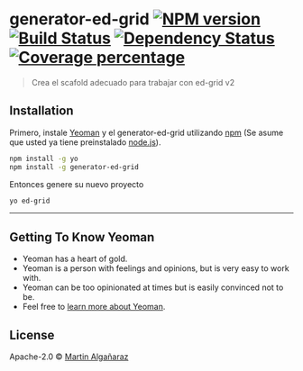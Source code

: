 # generator-ed-grid [![NPM version][npm-image]][npm-url] [![Build Status][travis-image]][travis-url] [![Dependency Status][daviddm-image]][daviddm-url] [![Coverage percentage][coveralls-image]][coveralls-url]
> Crea el scafold adecuado para trabajar con ed-grid v2

## Installation

Primero, instale [Yeoman](http://yeoman.io) y el  generator-ed-grid utilizando [npm](https://www.npmjs.com/) (Se asume que usted ya tiene preinstalado [node.js](https://nodejs.org/)).

```bash
npm install -g yo
npm install -g generator-ed-grid
```

Entonces genere su nuevo proyecto

```bash
yo ed-grid
```

***


## Getting To Know Yeoman

 * Yeoman has a heart of gold.
 * Yeoman is a person with feelings and opinions, but is very easy to work with.
 * Yeoman can be too opinionated at times but is easily convinced not to be.
 * Feel free to [learn more about Yeoman](http://yeoman.io/).

## License

Apache-2.0 © [Martin Algañaraz](https://mardecode.herokuapp.com)


[npm-image]: https://badge.fury.io/js/generator-ed-grid.svg
[npm-url]: https://npmjs.org/package/generator-ed-grid
[travis-image]: https://travis-ci.org/idcmardelplata/generator-ed-grid.svg?branch=master
[travis-url]: https://travis-ci.org/idcmardelplata/generator-ed-grid
[daviddm-image]: https://david-dm.org/idcmardelplata/generator-ed-grid.svg?theme=shields.io
[daviddm-url]: https://david-dm.org/idcmardelplata/generator-ed-grid
[coveralls-image]: https://coveralls.io/repos/idcmardelplata/generator-ed-grid/badge.svg
[coveralls-url]: https://coveralls.io/r/idcmardelplata/generator-ed-grid
